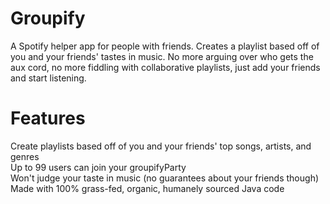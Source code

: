 # Groupify
A Spotify helper app for people with friends. Creates a playlist based off of you and your friends' tastes in music. No more arguing over who gets the aux cord, no more fiddling with collaborative playlists, just add your friends and start listening.  

# Features
Create playlists based off of you and your friends' top songs, artists, and genres  
Up to 99 users can join your groupifyParty    
Won't judge your taste in music (no guarantees about your friends though)  
Made with 100% grass-fed, organic, humanely sourced Java code
